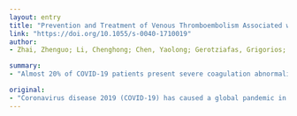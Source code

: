 ```yaml
---
layout: entry
title: "Prevention and Treatment of Venous Thromboembolism Associated with Coronavirus Disease 2019 Infection: A Consensus Statement before Guidelines"
link: "https://doi.org/10.1055/s-0040-1710019"
author:
- Zhai, Zhenguo; Li, Chenghong; Chen, Yaolong; Gerotziafas, Grigorios; Zhang, Zhenlu; Wan, Jun; Liu, Peng; Elalamy, Isma??l; Wang, Chen

summary:
- "Almost 20% of COVID-19 patients present severe coagulation abnormalities. Concomitant venous thromboembolism (VTE) is a potential cause of unexplained deaths. Experts and physicians from China and Europe developed evidence and opinion-based consensus on the prophylaxis and management of VTE associated with the disease. This statement aims for clinicians treating the disease and provides practical recommendations in detailed situations."

original:
- "Coronavirus disease 2019 (COVID-19) has caused a global pandemic in just a few months, causing millions infected. Nearly 20% of COVID-19 patients present severe coagulation abnormalities, which may occur in almost all of the severe and critical ill COVID-19 cases. Concomitant venous thromboembolism (VTE), a potential cause of unexplained deaths, has been frequently reported in COVID-19 cases, but its management is still challenging due to the complexity between antithrombotic therapy and coagulation disorders. Based on frontline practical experience and comprehensive literature review, here a panel of experts and physicians from China and Europe developed an evidence and opinion-based consensus on the prophylaxis and management of VTE associated with COVID-19. This statement aims for clinicians treating COVID-19 and provides practical recommendations in detailed situations, for example, how to choose thromboprophylactic measures for patients with diverse severity of disease and bleeding risk, or which kind of anticoagulant should be prescribed. With limited experience on COVID19-associated VTE, this expert consensus statement should be helpful for clinicians worldwide with specific suggestions."
---
```



